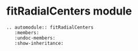 # fitRadialCenters module

```{eval-rst}
.. automodule:: fitRadialCenters
   :members:
   :undoc-members:
   :show-inheritance:
```
